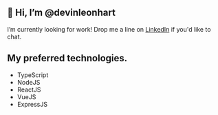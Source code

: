 ## 👋  Hi, I’m @devinleonhart

I’m currently looking for work! Drop me a line on [LinkedIn](https://www.linkedin.com/in/devin-leonhart-b5b6989b/) if you'd like to chat.

## My preferred technologies. 

- TypeScript
- NodeJS
- ReactJS
- VueJS
- ExpressJS
